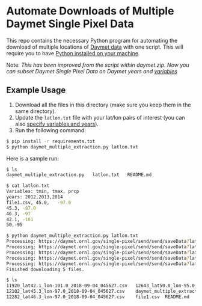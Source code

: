 # Automate Downloads of Multiple Daymet Single Pixel Data
This repo contains the necessary Python program for automating the download of multiple locations of [Daymet data](https://daymet.ornl.gov/single-pixel/) with one script. This will require you to have [Python installed on your machine](https://www.python.org/downloads/).

Note:
*This has been improved from the script within daymet.zip. Now you can subset Daymet Single Pixel Data on Daymet years and [variables](https://github.com/kvgarimella/daymet-single-pixel-batch#daymet-variables)*

## Example Usage
1. Download all the files in this directory (make sure you keep them in the same directory).
2. Update the `latlon.txt` file with your lat/lon pairs of interest (you can also [specify variables and years](https://github.com/kvgarimella/daymet-single-pixel-batch#sample-text-files)).
3. Run the following command:
```bash
$ pip install -r requirements.txt
$ python daymet_multiple_extraction.py latlon.txt
```

Here is a sample run:
```bash
$ ls
daymet_multiple_extraction.py   latlon.txt   README.md    

$ cat latlon.txt
Variables: tmin, tmax, prcp
years: 2012,2013,2014
file1.csv, 45.0,   -97.0
45.3, -97.0
46.3, -97
42.1, -101
50,-95

$ python daymet_multiple_extraction.py latlon.txt
Processing: https://daymet.ornl.gov/single-pixel/send/send/saveData?lat=45.0&lon=-97.0&measuredParams=tmin,tmax,prcp&year=2012,2013,2014
Processing: https://daymet.ornl.gov/single-pixel/send/send/saveData?lat=45.3&lon=-97.0&measuredParams=tmin,tmax,prcp&year=2012,2013,2014
Processing: https://daymet.ornl.gov/single-pixel/send/send/saveData?lat=46.3&lon=-97.0&measuredParams=tmin,tmax,prcp&year=2012,2013,2014
Processing: https://daymet.ornl.gov/single-pixel/send/send/saveData?lat=42.1&lon=-101.0&measuredParams=tmin,tmax,prcp&year=2012,2013,2014
Processing: https://daymet.ornl.gov/single-pixel/send/send/saveData?lat=50.0&lon=-95.0&measuredParams=tmin,tmax,prcp&year=2012,2013,2014
Finished downloading 5 files.

$ ls
11920_lat42.1_lon-101.0_2018-09-04_045627.csv	12643_lat50.0_lon-95.0_2018-09-04_045627.csv	latlon.txt
12102_lat45.3_lon-97.0_2018-09-04_045627.csv	daymet_multiple_extraction.py
12282_lat46.3_lon-97.0_2018-09-04_045627.csv	file1.csv  README.md
```

